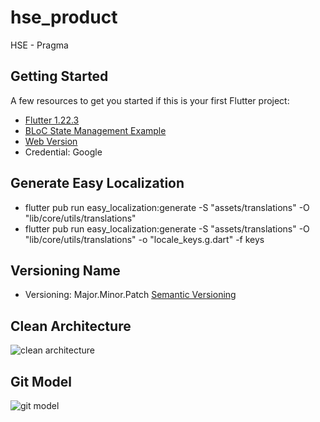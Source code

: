 # hse_product

HSE - Pragma 

## Getting Started

A few resources to get you started if this is your first Flutter project:

- [Flutter 1.22.3](https://flutter.dev/docs/development/tools/sdk/releases?tab=linux)
- [BLoC State Management Example](https://medium.com/@adamnain/flutter-tips-fetching-data-from-the-api-using-bloc-8289debfbf40)
- [Web Version](https://wish.pragmainf.tech/)
- Credential: Google

## Generate Easy Localization 
- flutter pub run easy_localization:generate -S "assets/translations" -O "lib/core/utils/translations"
- flutter pub run easy_localization:generate -S "assets/translations" -O "lib/core/utils/translations" -o "locale_keys.g.dart" -f keys



## Versioning Name

- Versioning: Major.Minor.Patch [Semantic Versioning](https://semver.org/)

## Clean Architecture

![clean architecture](https://i0.wp.com/resocoder.com/wp-content/uploads/2019/08/Clean-Architecture-Flutter-Diagram.png?w=556&ssl=1)


## Git Model

![git model](https://nvie.com/img/git-model@2x.png)



